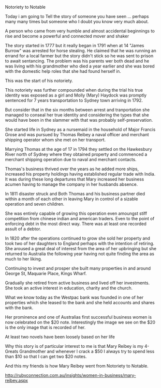 Notoriety to Notable

Today i am going to Tell the story of someone you have seen ... perhaps many many times but someone who I doubt you know very much about.

A person who came from very humble and almost accidental beginnings to rise and become a powerful and connected mover and shaker

The story started in 1777 but it really began in 1791 when at 14 "James Burrow" was arrested for horse stealing.  He claimed that he was running an errand for a local farmer but the story didn't stick so he was sent to prison to await sentancing. The problem was his parents wer both dead and he was living with his grandmother who died a year earlier and she was bored with the domestic help roles that she had found herself in.

This was the start of his notoriety.

This notoriety was further compounded when during the trial his true identity was exposed as a girl and Molly (Mary) Haydock was promptly sentenced for 7 years transportation to Sydney town arriving in 1792.

But consider that in the six months between arrest and tranportation she managed to conseal her true identity and considering the types that she would have been in the slammer with that was probably self-preservation.

She started life in Sydney as a nursemaid in the household of Major Francis Grose and was pursued by Thomas Reibey a naval officer and merchant shipping operator whom she met on her transport.

Marrying Thomas at the age of 17 in 1794 they settled on the Hawkesbury River north of Sydney where they obtained property and commenced a merchant shipping operation due to naval and merchant contacts.

Thomas's business thrived over the years as he added more ships, increased his property holdings having established regular trade with India. It was during these long departures that Mary increased her business acumen having to manage the company in her husbands absence.

In 1811 disaster struck and Both Thomas and his business partner died within a month of each other in  leaving Mary in control of a sizable operation and seven children.

She was entirely capable of growing this operation even amoungst stiff competition from chinese indian and american traders. Even to the point of enforcing debt in the most direct way. There was at least one recorded assult of a debtor.

In 1820 after the operations continued to grow she sold her property and took two of her daughters to England perhaps with the intention of retiring. She aroused a great deal of interest from the area of her upbringing but she returned to Australia the following year having not quite finding the area as much to her liking.

Continuing to invest and prosper she built many properties in and around George St, Maquarie Place, Kings Wharf.

Gradually she retired from active business and lived off her investments.
She took an active interest in education, charity and the church. 

What we know today as the Westpac bank was founded in one of her properties which she leased to the bank and she held accounts and shares with the bank.

Her prominence and one of Australias first successful business women is now celebrated on the $20 note. Interestingly the image we see on the $20 is the only image that is recorded of her.

At least two novels have been loosely based on her life 

Why this story is of particular interest to me is that Mary Reibey is my 4-Greats Grandmother and whenever I crack a $50 I always try to spend less than $10 so that I can get two $20 notes.


And this my friends is how Mary Reibey went from Notoriety to Notable.





http://rubyconnection.com.au/insights/women-in-business/mary-reibey.aspx
